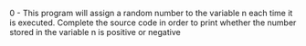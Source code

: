 0 - This program will assign a random number to the variable n each time it is
	executed. Complete the source code in order to print whether the number stored
	in the variable n is positive or negative
